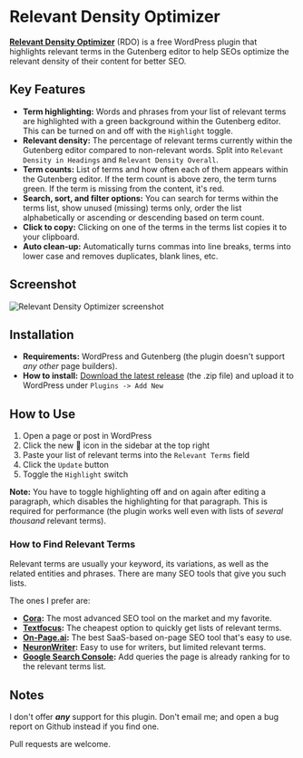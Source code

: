 # Relevant Density Optimizer

**[Relevant Density Optimizer](https://infinitnet.io/relevant-density-optimizer/)** (RDO) is a free WordPress plugin that highlights relevant terms in the Gutenberg editor to help SEOs optimize the relevant density of their content for better SEO.

## Key Features

- **Term highlighting:** Words and phrases from your list of relevant terms are highlighted with a green background within the Gutenberg editor. This can be turned on and off with the `Highlight` toggle.
- **Relevant density:** The percentage of relevant terms currently within the Gutenberg editor compared to non-relevant words. Split into `Relevant Density in Headings` and `Relevant Density Overall`.
- **Term counts:** List of terms and how often each of them appears within the Gutenberg editor. If the term count is above zero, the term turns green. If the term is missing from the content, it's red.
- **Search, sort, and filter options:** You can search for terms within the terms list, show unused (missing) terms only, order the list alphabetically or ascending or descending based on term count.
- **Click to copy:** Clicking on one of the terms in the terms list copies it to your clipboard.
- **Auto clean-up:** Automatically turns commas into line breaks, terms into lower case and removes duplicates, blank lines, etc.

## Screenshot

![Relevant Density Optimizer screenshot](https://infinitnet.io/wp-content/uploads/2023/10/relevant-density-optimizer-screenshot.png)

## Installation

- **Requirements:** WordPress and Gutenberg (the plugin doesn't support *any other* page builders).
- **How to install:** [Download the latest release](https://github.com/infinitnet/relevant-density-optimizer/releases/latest) (the .zip file) and upload it to WordPress under `Plugins -> Add New`

## How to Use

 1. Open a page or post in WordPress
 2. Click the new 🏅 icon in the sidebar at the top right
 3. Paste your list of relevant terms into the `Relevant Terms` field
 4. Click the `Update` button
 5. Toggle the `Highlight` switch

**Note:** You have to toggle highlighting off and on again after editing a paragraph, which disables the highlighting for that paragraph. This is required for performance (the plugin works well even with lists of *several thousand* relevant terms).

### How to Find Relevant Terms
Relevant terms are usually your keyword, its variations, as well as the related entities and phrases. There are many SEO tools that give you such lists.

The ones I prefer are:

 - **[Cora](https://seotoollab.com/cora.html):** The most advanced SEO tool on the market and my favorite.
 - **[Textfocus](https://www.textfocus.net/en/):** The cheapest option to quickly get lists of relevant terms.
 - **[On-Page.ai](https://on-page.ai/):** The best SaaS-based on-page SEO tool that's easy to use.
 - **[NeuronWriter](https://neuronwriter.com/):** Easy to use for writers, but limited relevant terms.
 - **[Google Search Console](https://search.google.com/search-console):** Add queries the page is already ranking for to the relevant terms list.

## Notes

I don't offer ***any*** support for this plugin. Don't email me; and open a bug report on Github instead if you find one.

Pull requests are welcome.